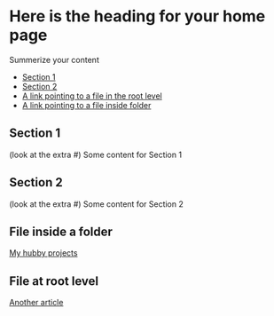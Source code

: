 # Here is the heading for your home page
Summerize your content

- [Section 1](#section-1)
- [Section 2](#section-2)
- [A link pointing to a file in the root level](#file-at-root-level)
- [A link pointing to a file inside folder](#file-inside-a-folder)

## Section 1
(look at the extra #)
Some content for Section 1

## Section 2
(look at the extra #)
Some content for Section 2

## File inside a folder
[My hubby projects](./hubby/projects.md)

## File at root level
[Another article](file2.md)
